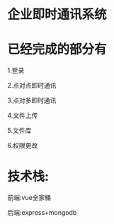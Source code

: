 # 企业即时通讯系统
# 已经完成的部分有
  1.登录
  
  2.点对点即时通讯
  
  3.点对多即时通讯
  
  4.文件上传
  
  5.文件库
  
  6.权限更改
# 技术栈:
  前端:vue全家桶
  
  后端:express+mongodb
    
